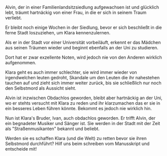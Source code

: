 Alvin, der in einer Familienlandsitzsiedlung aufgewachsen ist und glücklich lebt, träumt hartnäckig von einer Frau, in die er sich in seinem Traum verliebt.

Er bleibt noch einige Wochen in der Siedlung, bevor er sich beschließt in die ferne Stadt loszuziehen, um Klara kennenzulernen.

Als er in der Stadt vor einer Universität vorbeiläuft, erkennt er das Mädchen aus seinen Träumen wieder und beginnt ebenfalls an der Uni zu studieren.

Dort hat er zwar exzellente Noten, wird jedoch nie von den Anderen wirklich aufgenommen.

Klara geht es auch immer schlechter, sie wird immer wieder von irgendwelchen leuten gedroht, Skandale um den Leuten die ihr nahestehen tauchen auf und zieht sich immer weiter zurück, bis sie schließlich nur noch den Selbstmord als Aussicht sieht.

Alvin ist inzwischen Obdachlos geworden, bleibt aber hartnäckig an der Uni, wo er stehts versucht mit Klara zu reden und ihr klarzumachen das er sie in ein besseres Leben führen könnte. Bekommt es jedoch nie wirklich hin.

Nun ist Klara's Bruder, Ivan, auch obdachlos geworden. Er trifft Alvin, der ein begnadeter Musiker und Sänger ist. Sie werden in der Stadt mit der Zeit als "Straßenmusikanten" bekannt und beliebt.

Werden sie es schaffen Klara (und die Welt) zu retten bevor sie ihren Selbstmord durchführt? Hilf uns beim schreiben vom Manusskript und entscheide mit!

